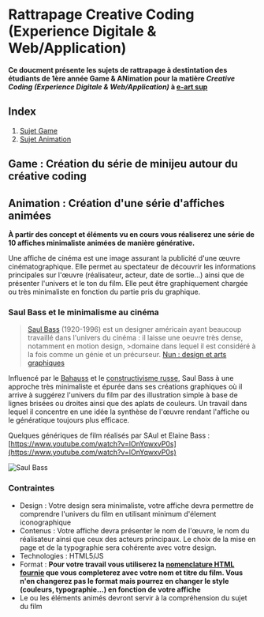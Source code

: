 # Rattrapage Creative Coding (Experience Digitale & Web/Application)
**Ce doucment présente les sujets de rattrapage à destintation des étudiants de 1ère année Game & ANimation pour la matière _Creative Coding (Experience Digitale & Web/Application)_ à [e-art sup](http://www.e-artsup.net/)**

## Index
1. [Sujet Game](#)
2. [Sujet Animation](#)

## Game : Création du série de minijeu autour du créative coding

## Animation : Création d'une série d'affiches animées
**À partir des concept et éléments vu en cours vous réaliserez une série de  10 affiches minimaliste animées de manière générative.**

Une affiche de cinéma est une image assurant  la publicité d'une œuvre cinématographique. Elle permet au spectateur de découvrir les informations principales sur l'œuvre (réalisateur, acteur, date de sortie...) ainsi que de présenter l'univers et le ton du film. Elle peut être graphiquement chargée ou très minimaliste en fonction du partie pris du graphique.

### Saul Bass et le minimalisme au cinéma
>[Saul Bass](https://fr.wikipedia.org/wiki/Saul_Bass) (1920-1996) est un designer américain ayant beaucoup travaillé dans l'univers du cinéma : il laisse une oeuvre très dense, notamment en motion design, >domaine dans lequel il est considéré à la fois comme un génie et un précurseur. [Nun : design et arts graphiques](https://www.nundesign.fr/transmettre/espace-pedagogique/maitres/saul-bass)

Influencé par le [Bahauss](https://fr.wikipedia.org/wiki/Bauhaus) et le [constructivisme russe](https://fr.wikipedia.org/wiki/Constructivisme_russe), Saul Bass à une approche très minimaliste et épurée dans ses créations graphiques où il arrive à suggérez l'univers du film par des illustration simple à base de lignes brisées ou droites ainsi que des aplats de couleurs. Un travail dans lequel il concentre en une idée la synthèse de l'œuvre rendant l'affiche ou le génératique toujours plus efficace.

Quelques génériques de film réalisés par SAul et Elaine Bass : [https://www.youtube.com/watch?v=lOnYqwxvP0s](https://www.youtube.com/watch?v=lOnYqwxvP0s)

![Saul Bass](https://www.arivaux.com/preprod/cc-2018/SaulBass.jpg)

### Contraintes
* Design : Votre design sera minimaliste, votre affiche devra permettre de comprendre l'univers du film en utilisant minimum d'élement iconographique
* Contenus : Votre affiche devra présenter le nom de l'œuvre, le nom du réalisateur ainsi que ceux des acteurs principaux. Le choix de la mise en page et de la typographie sera cohérente avec votre design.
* Technologies : HTML5/JS
* Format : **Pour votre travail vous utiliserez la [nomenclature HTML fournie](#) que vous completerez avec votre nom et titre du film. Vous n'en changerez pas le format mais pourrez en changer le style (couleurs, typographie...) en fonction de votre affiche**
* Le ou les éléments animés devront servir à la compréhension du sujet du film
